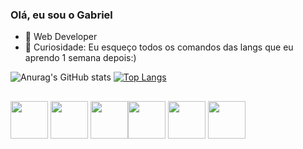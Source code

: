 ### Olá, eu sou o Gabriel

- 🔭 Web Developer
- 🌱 Curiosidade: Eu esqueço todos os comandos das langs que eu aprendo 1 semana depois:)



![Anurag's GitHub stats](https://github-readme-stats.vercel.app/api?username=DaLyan22&show_icons=true&theme=radical)
[![Top Langs](https://github-readme-stats.vercel.app/api/top-langs/?username=Dalyan22&layout=compact)](https://github.com/anuraghazra/github-readme-stats)

##



<img  width="60" height="60" src="https://cdn.jsdelivr.net/gh/devicons/devicon/icons/python/python-original.svg" />       <img widt="60" height="60" src="https://cdn.jsdelivr.net/gh/devicons/devicon/icons/html5/html5-original.svg" />   <img width="60" height="60" src="https://cdn.jsdelivr.net/gh/devicons/devicon/icons/javascript/javascript-original.svg" /><img width="60" height="60" src="https://cdn.jsdelivr.net/gh/devicons/devicon/icons/java/java-original.svg" />
<img width="60" height="60" src="https://cdn.jsdelivr.net/gh/devicons/devicon/icons/css3/css3-original.svg" />
            <img width="60" height="60" src="https://cdn.jsdelivr.net/gh/devicons/devicon/icons/kotlin/kotlin-original.svg" />
          
          

          

               

          

          

     

          



